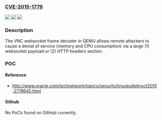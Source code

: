 ### [CVE-2015-1779](https://cve.mitre.org/cgi-bin/cvename.cgi?name=CVE-2015-1779)
![](https://img.shields.io/static/v1?label=Product&message=n%2Fa&color=blue)
![](https://img.shields.io/static/v1?label=Version&message=n%2Fa&color=blue)
![](https://img.shields.io/static/v1?label=Vulnerability&message=n%2Fa&color=brighgreen)

### Description

The VNC websocket frame decoder in QEMU allows remote attackers to cause a denial of service (memory and CPU consumption) via a large (1) websocket payload or (2) HTTP headers section.

### POC

#### Reference
- http://www.oracle.com/technetwork/topics/security/linuxbulletinoct2015-2719645.html

#### Github
No PoCs found on GitHub currently.

